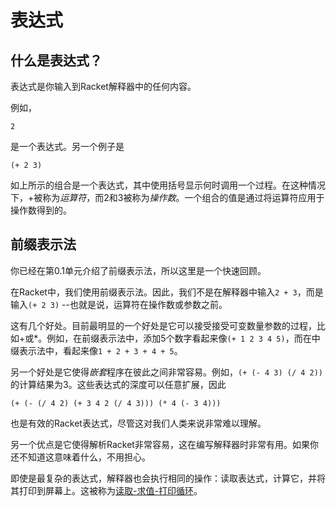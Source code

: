 # 表达式

## 什么是表达式？

表达式是你输入到Racket解释器中的任何内容。

例如，

`2`

是一个表达式。另一个例子是

`(+ 2 3)`

如上所示的组合是一个表达式，其中使用括号显示何时调用一个过程。在这种情况下，+被称为*运算符*，而2和3被称为*操作数*。一个组合的值是通过将运算符应用于操作数得到的。

## 前缀表示法

你已经在第0.1单元介绍了前缀表示法，所以这里是一个快速回顾。

在Racket中，我们使用前缀表示法。因此，我们不是在解释器中输入`2 + 3`，而是输入`(+ 2 3)` --也就是说，运算符在操作数或参数之前。

这有几个好处。目前最明显的一个好处是它可以接受接受可变数量参数的过程，比如+或*。例如，在前缀表示法中，添加5个数字看起来像`(+ 1 2 3 4 5)`，而在中缀表示法中，看起来像`1 + 2 + 3 + 4 + 5`。

另一个好处是它使得*嵌套*程序在彼此之间非常容易。例如，`(+ (- 4 3) (/ 4 2))`的计算结果为3。这些表达式的深度可以任意扩展，因此

`(+ (- (/ 4 2) (+ 3 4 2 (/ 4 3))) (* 4 (- 3 4)))`

也是有效的Racket表达式，尽管这对我们人类来说非常难以理解。

另一个优点是它使得解析Racket非常容易，这在编写解释器时非常有用。如果你还不知道这意味着什么，不用担心。

即使是最复杂的表达式，解释器也会执行相同的操作：读取表达式，计算它，并将其打印到屏幕上。这被称为[读取-求值-打印循环](https://edge.edx.org/courses/uc-berkeley/cs61as-1x/SICP/wiki/cs61as-1x/read-eval-print-loop/)。
